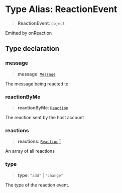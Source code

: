 # Type Alias: ReactionEvent

> **ReactionEvent**: `object`

Emitted by onReaction

## Type declaration

### message

> **message**: [`Message`](/api/api/model/message/interfaces/Message.md)

The message being reacted to

### reactionByMe

> **reactionByMe**: [`Reaction`](/api/api/model/reactions/type-aliases/Reaction.md)

The reaction sent by the host account

### reactions

> **reactions**: [`Reaction`](/api/api/model/reactions/type-aliases/Reaction.md)[]

An array of all reactions

### type

> **type**: `"add"` \| `"change"`

The type of the reaction event.
